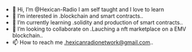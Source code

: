 - 👋 Hi, I’m @Hexican-Radio I am self taught and I love to learn
- 👀 I’m interested in .blockchain and smart contracts..
- 🌱 I’m currently learning .solidity and production of smart contracts..
- 💞️ I’m looking to collaborate on .Lauching a nft marketplace on a EMV blockchain..
- 📫 How to reach me .hexicanradionetwork@gmail.com..

<!---
Hexican-Radio/Hexican-Radio is a ✨ special ✨ repository because its `README.md` (this file) appears on your GitHub profile.
You can click the Preview link to take a look at your changes.
--->
